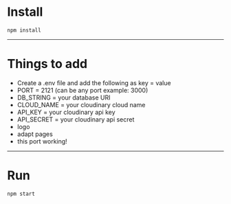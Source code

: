 # Install

`npm install`

---

# Things to add

- Create a .env file and add the following as key = value
- PORT = 2121 (can be any port example: 3000)
- DB_STRING = your database URI
- CLOUD_NAME = your cloudinary cloud name
- API_KEY = your cloudinary api key
- API_SECRET = your cloudinary api secret
- logo
- adapt pages
- this port working!
---

# Run

`npm start`
